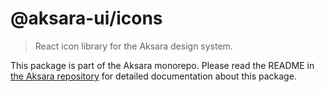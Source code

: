 # @aksara-ui/icons

> React icon library for the Aksara design system.

This package is part of the Aksara monorepo. Please read the README in [the Aksara repository](https://github.com/kata-ai/wicara) for detailed documentation about this package.

